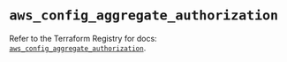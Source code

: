 # `aws_config_aggregate_authorization`

Refer to the Terraform Registry for docs: [`aws_config_aggregate_authorization`](https://registry.terraform.io/providers/hashicorp/aws/5.75.0/docs/resources/config_aggregate_authorization).
